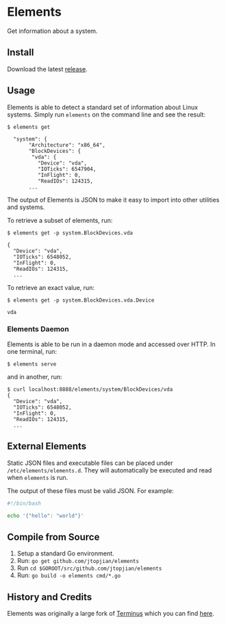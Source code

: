 # Elements

Get information about a system.

## Install

Download the latest [release](https://github.com/jtopjian/elements/releases).

## Usage

Elements is able to detect a standard set of information about Linux systems. Simply run `elements` on the command line and see the result:

```shell
$ elements get

  "system": {
       "Architecture": "x86_64",
       "BlockDevices": {
        "vda": {
          "Device": "vda",
          "IOTicks": 6547904,
          "InFlight": 0,
          "ReadIOs": 124315,
       ...
```

The output of Elements is JSON to make it easy to import into other utilities and systems.

To retrieve a subset of elements, run:

```shell
$ elements get -p system.BlockDevices.vda

{
  "Device": "vda",
  "IOTicks": 6548052,
  "InFlight": 0,
  "ReadIOs": 124315,
  ...
```

To retrieve an exact value, run:

```shell
$ elements get -p system.BlockDevices.vda.Device

vda
```

### Elements Daemon

Elements is able to be run in a daemon mode and accessed over HTTP. In one terminal, run:

```shell
$ elements serve
```

and in another, run:

```shell
$ curl localhost:8888/elements/system/BlockDevices/vda
{
  "Device": "vda",
  "IOTicks": 6548052,
  "InFlight": 0,
  "ReadIOs": 124315,
  ...
```

## External Elements

Static JSON files and executable files can be placed under `/etc/elements/elements.d`. They will automatically be executed and read when `elements` is run.

The output of these files must be valid JSON. For example:

```bash
#!/bin/bash

echo '{"hello": "world"}'
```

## Compile from Source

1. Setup a standard Go environment.
2. Run: `go get github.com/jtopjian/elements`
3. Run `cd $GOROOT/src/github.com/jtopjian/elements`
4. Run: `go build -o elements cmd/*.go`

## History and Credits

Elements was originally a large fork of [Terminus](https://github.com/kelseyhightower/terminus) which you can find [here](https://github.com/jtopjian/terminus).
